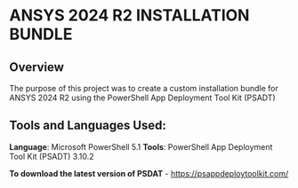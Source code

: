 # ANSYS 2024 R2 INSTALLATION BUNDLE

## Overview

The purpose of this project was to create a custom installation bundle for ANSYS 2024 R2 using the PowerShell App Deployment Tool Kit (PSADT)

## Tools and Languages Used:

**Language**: Microsoft PowerShell 5.1
**Tools**: PowerShell App Deployment Tool Kit (PSADT) 3.10.2

**To download the latest version of PSDAT** - https://psappdeploytoolkit.com/